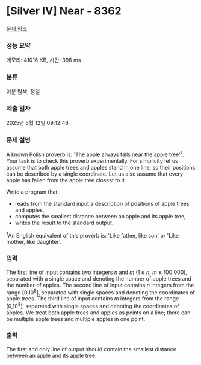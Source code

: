 # [Silver IV] Near - 8362 

[문제 링크](https://www.acmicpc.net/problem/8362) 

### 성능 요약

메모리: 41016 KB, 시간: 396 ms

### 분류

이분 탐색, 정렬

### 제출 일자

2025년 6월 12일 09:12:46

### 문제 설명

<p>A known Polish proverb is: 'The apple always falls near the apple tree'<sup>1</sup>. Your task is to check this proverb experimentally. For simplicity let us assume that both apple trees and apples stand in one line, so their positions can be described by a single coordinate. Let us also assume that every apple has fallen from the apple tree closest to it.</p>

<p>Write a program that:</p>

<ul>
	<li>reads from the standard input a description of positions of apple trees and apples,</li>
	<li>computes the smallest distance between an apple and its apple tree,</li>
	<li>writes the result to the standard output.</li>
</ul>

<p><sup>1</sup>An English equivalent of this proverb is: 'Like father, like son' or 'Like mother, like daughter'.</p>

### 입력 

 <p>The first line of input contains two integers <em>n</em> and <em>m</em> (1 ≤ <em>n</em>, <em>m</em> ≤ 100 000), separated with a single space and denoting the number of apple trees and the number of apples. The second line of input contains <em>n</em> integers from the range [0,10<sup>8</sup>], separated with single spaces and denoting the coordinates of apple trees. The third line of input contains <em>m</em> integers from the range [0,10<sup>8</sup>], separated with single spaces and denoting the coordinates of apples. We treat both apple trees and apples as points on a line; there can be multiple apple trees and multiple apples in one point.</p>

### 출력 

 <p>The first and only line of output should contain the smallest distance between an apple and its apple tree.</p>

